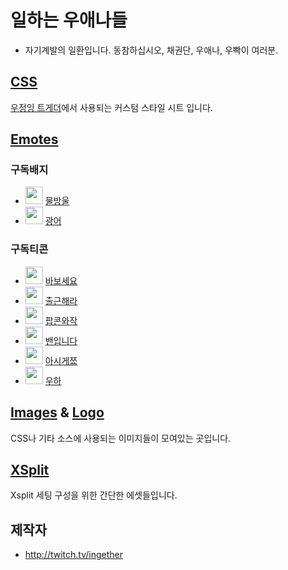 ﻿# 일하는 우애나들
+ 자기계발의 일환입니다. 동참하십시오, 채권단, 우애나, 우빡이 여러분.

## [CSS](https://github.com/Ingether/TGD-CSS/tree/master/CSS)
[우정잉 트게더](http://tgd.kr/nanajam777)에서 사용되는 커스텀 스타일 시트 입니다.

## [Emotes](https://github.com/Ingether/TGD-CSS/tree/master/Emotes)
### 구독배지
* <img src="https://ingether.github.io/TGD-CSS/Emotes/Badge_0_Start/02_72.png" width="28" height="28"> [물방울](https://github.com/Ingether/TGD-CSS/tree/master/Emotes/Badge_0_Start)
* <img src="https://ingether.github.io/TGD-CSS/Emotes/Badge_3_mon/outline_72.png" width="28" height="28"> [광어](https://github.com/Ingether/TGD-CSS/tree/master/Emotes/Badge_3_mon)
### 구독티콘
* <img src="https://ingether.github.io/TGD-CSS/Emotes/E_nanajaMbabo/nanajaMbabo56.png" width="28" height="28"> [바보세요](https://github.com/Ingether/TGD-CSS/tree/master/Emotes/E_nanajaMbabo)
* <img src="https://ingether.github.io/TGD-CSS/Emotes/E_nanajaMgowork/nanajaMgowork56.png" width="28" height="28"> [출근해라](https://github.com/Ingether/TGD-CSS/tree/master/Emotes/E_nanajaMgowork)
* <img src="https://ingether.github.io/TGD-CSS/Emotes/E_nanajaMpopcon/pcorn1x56.png" width="28" height="28"> [팝콘와작](https://github.com/Ingether/TGD-CSS/tree/master/Emotes/E_nanajaMpopcon)
* <img src="https://ingether.github.io/TGD-CSS/Emotes/E_nanajaMuban/nanajaMubanSample112.png" width="28" height="28"> [밴입니다](https://github.com/Ingether/TGD-CSS/tree/master/Emotes/E_nanajaMuban)
* <img src="https://ingether.github.io/TGD-CSS/Emotes/E_nanajaMuknow/nanajaMuno56.png" width="28" height="28"> [아시게쬬](https://github.com/Ingether/TGD-CSS/tree/master/Emotes/E_nanajaMuknow)
* <img src="https://ingether.github.io/TGD-CSS/Emotes/E_nanajamUh/Wooha56x_fix.png" width="28" height="28"> [우하](https://github.com/Ingether/TGD-CSS/tree/master/Emotes/E_nanajaMUh)

## [Images](https://github.com/Ingether/TGD-CSS/tree/master/Images) & [Logo](https://github.com/Ingether/TGD-CSS/tree/master/Logo)
CSS나 기타 소스에 사용되는 이미지들이 모여있는 곳입니다.

## [XSplit](https://github.com/Ingether/TGD-CSS/tree/master/_xsplit)
Xsplit 세팅 구성을 위한 간단한 에셋들입니다.

## 제작자
* http://twitch.tv/ingether
